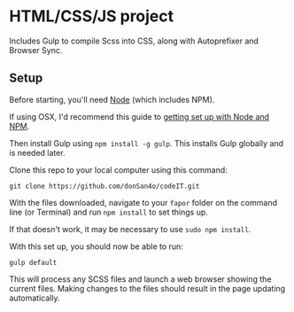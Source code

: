 # HTML/CSS/JS project

Includes Gulp to compile Scss into CSS, along with Autoprefixer and Browser Sync.

## Setup

Before starting, you'll need [Node](https://nodejs.org/) (which includes NPM).

If using OSX, I'd recommend this guide to [getting set up with Node and NPM](http://www.johnpapa.net/how-to-use-npm-global-without-sudo-on-osx/).

Then install Gulp using `npm install -g gulp`. This installs Gulp globally and is needed later.

Clone this repo to your local computer using this command:

    git clone https://github.com/donSan4o/codeIT.git

With the files downloaded, navigate to your `fapor` folder on the command line (or Terminal) and run `npm install` to set things up.

If that doesn't work, it may be necessary to use `sudo npm install`.

With this set up, you should now be able to run:

    gulp default

This will process any SCSS files and launch a web browser showing the current files. Making changes to the files should result in the page updating automatically.
